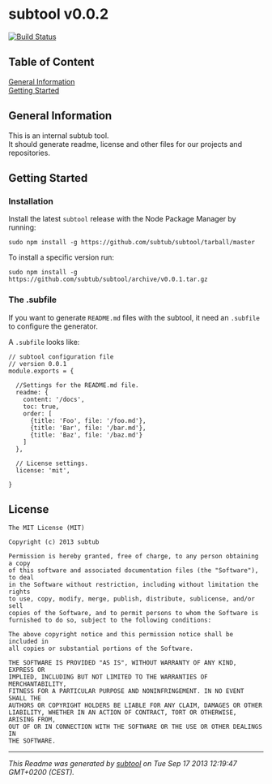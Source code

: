 # subtool v0.0.2  

[![Build Status](https://travis-ci.org/subtub/subtool.png?branch=master)](https://travis-ci.org/subtub/subtool)

## Table of Content

[General Information](#general-information)  
[Getting Started](#getting-started)  

## General Information

This is an internal subtub tool.  
It should generate readme, license and other files for our projects and repositories.
## Getting Started

### Installation


Install the latest ```subtool``` release with the Node Package Manager by running:

    sudo npm install -g https://github.com/subtub/subtool/tarball/master

To install a specific version run:

    sudo npm install -g https://github.com/subtub/subtool/archive/v0.0.1.tar.gz

### The .subfile

If you want to generate ```README.md``` files with the subtool, it need an ```.subfile``` to configure the generator.

A ```.subfile``` looks like:  

    // subtool configuration file
    // version 0.0.1
    module.exports = {
    
      //Settings for the README.md file.
      readme: {
        content: '/docs',
        toc: true,
        order: [
          {title: 'Foo', file: '/foo.md'},
          {title: 'Bar', file: '/bar.md'},
          {title: 'Baz', file: '/baz.md'}
        ]
      },
      
      // License settings.
      license: 'mit',
      
    }

## License

```
The MIT License (MIT)  
  
Copyright (c) 2013 subtub  
  
Permission is hereby granted, free of charge, to any person obtaining a copy  
of this software and associated documentation files (the "Software"), to deal  
in the Software without restriction, including without limitation the rights  
to use, copy, modify, merge, publish, distribute, sublicense, and/or sell  
copies of the Software, and to permit persons to whom the Software is  
furnished to do so, subject to the following conditions:  
  
The above copyright notice and this permission notice shall be included in  
all copies or substantial portions of the Software.  
  
THE SOFTWARE IS PROVIDED "AS IS", WITHOUT WARRANTY OF ANY KIND, EXPRESS OR  
IMPLIED, INCLUDING BUT NOT LIMITED TO THE WARRANTIES OF MERCHANTABILITY,  
FITNESS FOR A PARTICULAR PURPOSE AND NONINFRINGEMENT. IN NO EVENT SHALL THE  
AUTHORS OR COPYRIGHT HOLDERS BE LIABLE FOR ANY CLAIM, DAMAGES OR OTHER  
LIABILITY, WHETHER IN AN ACTION OF CONTRACT, TORT OR OTHERWISE, ARISING FROM,  
OUT OF OR IN CONNECTION WITH THE SOFTWARE OR THE USE OR OTHER DEALINGS IN  
THE SOFTWARE.  
  ```

---

*This Readme was generated by [subtool](http://www.github.com/subtub/subtool) on Tue Sep 17 2013 12:19:47 GMT+0200 (CEST).*  

